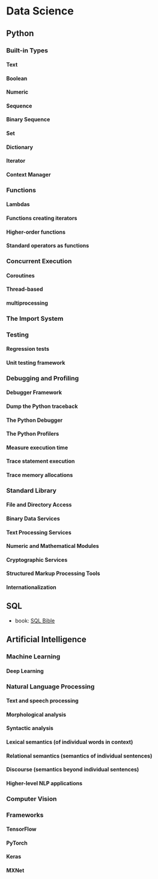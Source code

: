 # Data Science

## Python

### Built-in Types

#### Text

#### Boolean

#### Numeric

#### Sequence

#### Binary Sequence

#### Set

#### Dictionary

#### Iterator

#### Context Manager

### Functions

#### Lambdas

#### Functions creating iterators

#### Higher-order functions

#### Standard operators as functions

### Concurrent Execution

#### Coroutines

#### Thread-based

#### multiprocessing

### The Import System

### Testing

#### Regression tests

#### Unit testing framework

### Debugging and Profiling

#### Debugger Framework

#### Dump the Python traceback

#### The Python Debugger

#### The Python Profilers

#### Measure execution time

#### Trace statement execution

#### Trace memory allocations

### Standard Library

#### File and Directory Access

#### Binary Data Services

#### Text Processing Services

#### Numeric and Mathematical Modules

#### Cryptographic Services

#### Structured Markup Processing Tools

#### Internationalization

## SQL

- book: [SQL Bible](https://www.amazon.com/SQL-Bible-Alex-Kriegel/dp/0470229063)


## Artificial Intelligence

### Machine Learning

#### Deep Learning

### Natural Language Processing

#### Text and speech processing

#### Morphological analysis

#### Syntactic analysis

#### Lexical semantics (of individual words in context)

#### Relational semantics (semantics of individual sentences)

#### Discourse (semantics beyond individual sentences)

#### Higher-level NLP applications

### Computer Vision

### Frameworks

#### TensorFlow

#### PyTorch

#### Keras

#### MXNet

